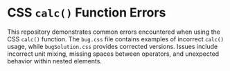# CSS `calc()` Function Errors

This repository demonstrates common errors encountered when using the CSS `calc()` function.  The `bug.css` file contains examples of incorrect `calc()` usage, while `bugSolution.css` provides corrected versions.  Issues include incorrect unit mixing, missing spaces between operators, and unexpected behavior within nested elements.